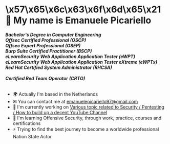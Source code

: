 \x57\x65\x6c\x63\x6f\x6d\x65\x21
<br />
 👋 My name is Emanuele Picariello
====================================
***Bachelor's Degree in Computer Engineering*** <br />
***Offsec Certified Professional (OSCP)*** <br/>
***Offsec Expert Professional (OSEP)*** <br/>
***Burp Suite Certified Practitioner (BSCP)*** <br />
***eLearnSecurity Web Application Application Tester (eWPT)*** <br />
***eLearnSecurity Web Application Application Tester eXtreme (eWPTx)*** <br />
***Red Hat Certified System Administrator (RHCSA)*** <br/> <br/>
***Certified Red Team Operator (CRTO)*** <br/> <br/>

* 🌍 Actually I'm based in the Netherlands
* ✉  You can contact me at [emanuelepicariello97@gmail.com](mailto:emanuelepicariello97@gmail.com)
* 🚀  I'm currently working on [Various topic related to Security / Pentesting / How to build up a decent YouTube Channel](https://www.youtube.com/@emanuelepicariello)
* 🧠  I'm learning Offensive Security, through work, practice, courses and certifications
* ⚡  Trying to find the best journey to become a worldwide professional Nation State Actor
